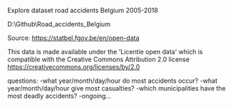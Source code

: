 Explore dataset road accidents Belgium 2005-2018

D:\Github\Road_accidents_Belgium

Source: https://statbel.fgov.be/en/open-data

This data is made available under the 'Licentie open data' which is compatible with the Creative Commons Attribution 2.0 license https://creativecommons.org/licenses/by/2.0

questions:
	-what year/month/day/hour do most accidents occur?
	-what year/month/day/hour give most casualties?
	-which municipalities have the most deadly accidents?
	-ongoing...





